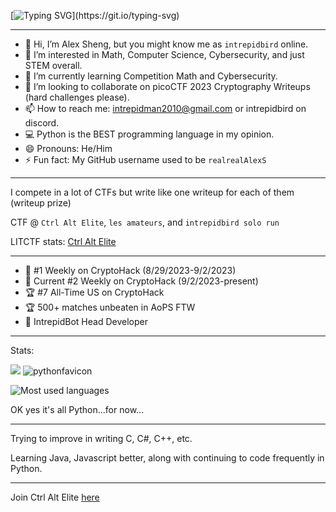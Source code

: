 [![Typing SVG](https://readme-typing-svg.demolab.com/?lines=Hey,+I'm+IntrepidBird!)](https://git.io/typing-svg)

--------------------------------------------------------------------------------------------------------------------------------------------------------------------------------------------------------------------

- 👋 Hi, I’m Alex Sheng, but you might know me as `intrepidbird` online.
- 👀 I’m interested in Math, Computer Science, Cybersecurity, and just STEM overall.
- 🌱 I’m currently learning Competition Math and Cybersecurity.
- 💞️ I’m looking to collaborate on picoCTF 2023 Cryptography Writeups (hard challenges please).
- 📫 How to reach me: intrepidman2010@gmail.com or intrepidbird on discord.
- 💻 Python is the BEST programming language in my opinion.
- 😄 Pronouns: He/Him
- ⚡ Fun fact: My GitHub username used to be `realrealAlexS`
--------------------------------------------------------------------------------------------------------------------------------------------------------------------------------------------------------------------
I compete in a lot of CTFs but write like one writeup for each of them (writeup prize)

CTF @ `Ctrl Alt Elite`, `les amateurs`, and `intrepidbird solo run`

LITCTF stats: [Ctrl Alt Elite](https://lit.lhsmathcs.org/ctfprofile?tn=ctrl%20alt%20elite)

--------------------------------------------------------------------------------------------------------------------------------------------------------------------------------------------------------------------

- 🚩 #1 Weekly on CryptoHack (8/29/2023-9/2/2023)
- 🚩 Current #2 Weekly on CryptoHack (9/2/2023-present)
- 🏆 #7 All-Time US on CryptoHack
- 🏆 500+ matches unbeaten in AoPS FTW
- 🤖 IntrepidBot Head Developer

--------------------------------------------------------------------------------------------------------------------------------------------------------------------------------------------------------------------

Stats:

![](https://komarev.com/ghpvc/?username=realrealAlexS) ![pythonfavicon](https://github.com/realrealAlexS/realrealAlexS/assets/140008493/546e186c-f5b0-4e57-b812-82182626142e)

![Most used languages](https://github-readme-stats.vercel.app/api/top-langs?username=realrealAlexS&theme=merko) 

OK yes it's all Python...for now...

--------------------------------------------------------------------------------------------------------------------------------------------------------------------------------------------------------------------

Trying to improve in writing C, C#, C++, etc.

Learning Java, Javascript better, along with continuing to code frequently in Python.

--------------------------------------------------------------------------------------------------------------------------------------------------------------------------------------------------------------------

Join Ctrl Alt Elite [here](https://discord.gg/CCPGsQvA)

<!---
realrealAlexS/realrealAlexS is a ✨ special ✨ repository because its `README.md` (this file) appears on your GitHub profile.
You can click the Preview link to take a look at your changes.
--->
